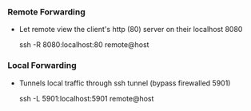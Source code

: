 ### Remote Forwarding
* Let remote view the client's http (80) server on their localhost 8080
 
 
    ssh -R 8080:localhost:80 remote@host

### Local Forwarding
* Tunnels local traffic through ssh tunnel (bypass firewalled 5901)
  
  
    ssh -L 5901:localhost:5901 remote@host

